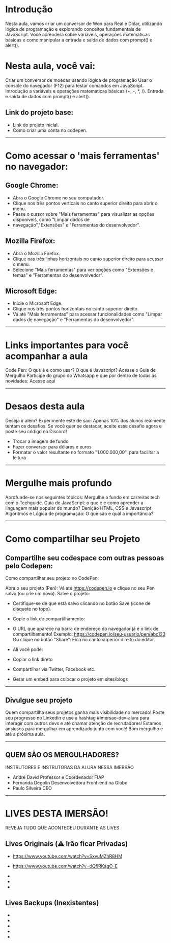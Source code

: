 
# Introdução 

Nesta aula, vamos criar um conversor de Won para Real e Dólar, utilizando lógica de programação e
explorando conceitos fundamentais de JavaScript. Você aprenderá sobre variáveis, operações
matemáticas básicas e como manipular a entrada e saída de dados com prompt() e alert().

# Nesta aula, você vai:
Criar um conversor de moedas usando lógica de programação
Usar o console do navegador (F12) para testar comandos em JavaScript.
Introdução a variáveis e operações matemáticas básicas (+, -, *, /).
Entrada e saída de dados com prompt() e alert(). 

## Link do projeto base:
* Link do projeto inicial.
* Como criar uma conta no codepen.

---

# Como acessar o 'mais ferramentas' no navegador:

## Google Chrome:
* Abra o Google Chrome no seu computador.
* Clique nos três pontos verticais no canto superior direito para abrir o menu.
* Passe o cursor sobre "Mais ferramentas" para visualizar as opções disponíveis, como "Limpar dados de
* navegação","Extensões" e "Ferramentas do desenvolvedor". 

## Mozilla Firefox:
* Abra o Mozilla Firefox.
* Clique nas três linhas horizontais no canto superior direito para acessar o menu.
* Selecione "Mais ferramentas" para ver opções como "Extensões e temas" e "Ferramentas do desenvolvedor". 

## Microsoft Edge:
* Inicie o Microsoft Edge.
* Clique nos três pontos horizontais no canto superior direito.
* Vá até "Mais ferramentas" para acessar funcionalidades como "Limpar dados de navegação" e "Ferramentas do desenvolvedor". 

---

# Links importantes para você acompanhar a aula
Code Pen: O que é e como usar?
O que é Javascript?
Acesse o Guia de Mergulho
Participe do grupo do Whatsapp e  que por dentro de todas as novidades: Acesse aqui

---

# Desa os desta aula

Deseja ir além? Experimente este de sa o:
Apenas 10% dos alunos realmente tentam os desafios. Se você quer se destacar, aceite esse desafio
agora e poste seu código no Discord!
* Trocar a imagem de fundo
* Fazer conversor para dólares e euros
* Formatar o valor resultante no formato "1.000.000,00", para facilitar a leitura

---

# Mergulhe mais profundo

Aprofunde-se nos seguintes tópicos:
Mergulhe a fundo em carreiras tech com o Techguide.
Guia de JavaScript: o que é e como aprender a linguagem mais popular do mundo?
De nição HTML, CSS e Javascript
Algoritmos e Lógica de programação: O que são e qual a importância?

---

# Como compartilhar seu Projeto

## Compartilhe seu codespace com outras pessoas pelo Codepen:

 Como compartilhar seu projeto no CodePen:

Abra o seu projeto (Pen):
Vá até https://codepen.io e clique no seu Pen salvo (ou crie um novo).
Salve o projeto:
* Certifique-se de que está salvo clicando no botão Save (ícone de disquete no topo).
* Copie o link de compartilhamento:
* O URL que aparece na barra de endereço do navegador já é o link de compartilhamento! Exemplo: https://codepen.io/seu-usuario/pen/abc123 Ou clique no botão “Share”: Fica no canto superior direito do editor. 

* Ali você pode:

* Copiar o link direto
* Compartilhar via Twitter, Facebook etc.
* Gerar um embed para colocar o projeto em sites/blogs

---

## Divulgue seu projeto

Quem compartilha seus projetos ganha mais visibilidade no mercado! Poste seu progresso no LinkedIn e
use a hashtag #Imersao-dev-alura para interagir com outros devs e até chamar atenção de
recrutadores!
Estamos ansiosos para mergulhar em aprendizado junto com você! Bom mergulho e até a próxima aula. 

---

## QUEM SÃO OS MERGULHADORES?

INSTRUTORES E INSTRUTORAS DA ALURA NESSA IMERSÃO

* André David
Professor e Coordenador FIAP
* Fernanda Degolin
Desenvolvedora Front-end na Globo
* Paulo Silveira
CEO

---

# LIVES DESTA IMERSÃO!
REVEJA TUDO QUE ACONTECEU DURANTE AS LIVES

## Lives Originais (⚠️ Irão ficar Privadas)

* https://www.youtube.com/watch?v=SxyuMZhR8HM

* https://www.youtube.com/watch?v=dQfiRKagO-E

* 

* 

* 

## Lives Backups (Inexistentes)

* 

* 

* 

* 

* 

